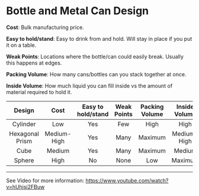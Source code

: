 # Bottle and Metal Can Design

**Cost**: Bulk manufacturing price.

**Easy to hold/stand**: Easy to drink from and hold. Will stay in place if you put it on a table.

**Weak Points**: Locations where the bottle/can could easily break. Usually this happens at edges.

**Packing Volume**: How many cans/bottles can you stack together at once.

**Inside Volume**: How much liquid you can fill inside vs the amount of material required to hold it.

Design | Cost | Easy to hold/stand | Weak Points | Packing Volume | Inside Volume
:---:|:---:|:---:|:---:|:---:|:---:
Cylinder | Low | Yes | Few | High | High
Hexagonal Prism | Medium-High | Yes | Many | Maximum | Medium-High
Cube | Medium | Yes | Many | Maximum | Medium
Sphere | High | No | None | Low | Maximum

---

See Video for more information: https://www.youtube.com/watch?v=hUhisi2FBuw

